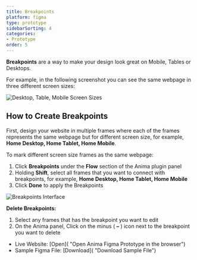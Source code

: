 ```yaml
---
title: Breakpoints
platform: figma
type: prototype
sidebarSorting: 4
categories: 
- Prototype
order: 5
---
```

**Breakpoints** are a way to make your design look great on Mobile, Tables or Desktops.

For example, in the following screenshot you can see the same webpage in three different screen sizes:

![Desktop, Table, Mobile Screen Sizes](https://p46.f4.n0.cdn.getcloudapp.com/items/wbuWPk8B/Figma-Prototype-%20breakpoint%20preview%402x.gif?v=45283d6f270d509f953c3d3e523da2a1)

## How to Create Breakpoints

First, design your website in multiple frames where each of the frames represents the same webpage but for different screen size, for example, **Home Desktop, Home Tablet, Home Mobile**.


To mark different screen size frames as the same webpage:

1. Click **Breakpoints** under the **Flow** section of the Anima plugin panel
2. Holding **Shift**, select all frames that you want to connect with breakpoints, for example, **Home Desktop, Home Tablet, Home Mobile**
3. Click **Done** to apply the Breakpoints

![Breakpoints Interface](https://p46.f4.n0.cdn.getcloudapp.com/items/nOuee74A/Figma-Prototype-Breakpoints%402x.png?v=12d2883bcfad91e63032b11854f7a95c)

**Delete Breakpoints:**
1. Select any frames that has the breakpoint you want to edit
2. On the Anima panel, Click on the minus ( **–** ) icon next to the breakpoint you want to delete

* Live Website: [Open]( "Open Anima Figma Prototype in the browser")
* Sample Figma File: [Download]( "Download Sample File")
